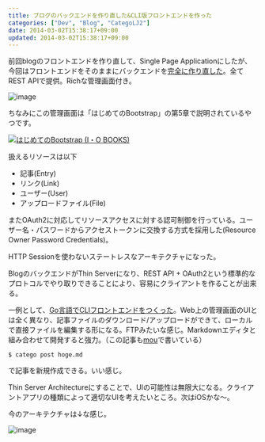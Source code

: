 ```yaml
---
title: ブログのバックエンドを作り直した&CLI版フロントエンドを作った
categories: ["Dev", "Blog", "CategoLJ2"]
date: 2014-03-02T15:38:17+09:00
updated: 2014-03-02T15:38:17+09:00
---
```


前回blogのフロントエンドを作り直して、Single Page Applicationにしたが、今回はフロントエンドをそのままにバックエンドを[完全に作り直した](https://github.com/making/categolj2-backend)。全てREST APIで提供。Richな管理画面付き。

![image](https://raw.github.com/making/categolj2-backend/master/screenshots/ss-entries.png)

ちなみにこの管理画面は「はじめてのBootstrap」の第5章で説明されているやつです。

<a href="http://www.amazon.co.jp/%E3%81%AF%E3%81%98%E3%82%81%E3%81%A6%E3%81%AEBootstrap-I%E3%83%BBO-BOOKS-%E6%A7%99-%E4%BF%8A%E6%98%8E/dp/4777517993%3FSubscriptionId%3DAKIAJ7Y2FDFBWLT5HCQA%26tag%3Dikam-22%26linkCode%3Dsp1%26camp%3D2025%26creative%3D165953%26creativeASIN%3D4777517993"><img src="http://ecx.images-amazon.com/images/I/51kPHdtTVpL._SL160_.jpg" title="はじめてのBootstrap (I・O BOOKS)"></a>


扱えるリソースは以下

* 記事(Entry)
* リンク(Link)
* ユーザー(User)
* アップロードファイル(File)


またOAuth2に対応してリソースアクセスに対する認可制御を行っている。ユーザー名・パスワードからアクセストークンに交換する方式を採用した(Resource Owner Password Credentials)。

HTTP Sessionを使わないステートレスなアーキテクチャになった。

BlogのバックエンドがThin Serverになり、REST API + OAuth2という標準的なプロトコルでやり取りできることにより、容易にクライアントを作ることが出来る。

一例として、[Go言語でCLIフロントエンドをつくった](https://github.com/making/categolj2-cli)。Web上の管理画面のUIとは全く異なり、記事ファイルのダウンロード/アップロードができて、ローカルで直接ファイルを編集する形になる。FTPみたいな感じ。Markdownエディタと組み合わせて開発すると強力。（この記事も[mou](http://mouapp.com/)で書いている）

    $ catego post hoge.md

で記事を新規作成できる。いい感じ。

Thin Server Architectureにすることで、UIの可能性は無限大になる。クライアントアプリの種類によって適切なUIを考えたいところ。次はiOSかな〜。

今のアーキテクチャは↓な感じ。

![image](api/v1/files/0bac3f81-f946-4020-9d8e-e7936b368c60/categolj2-architecture.png)

